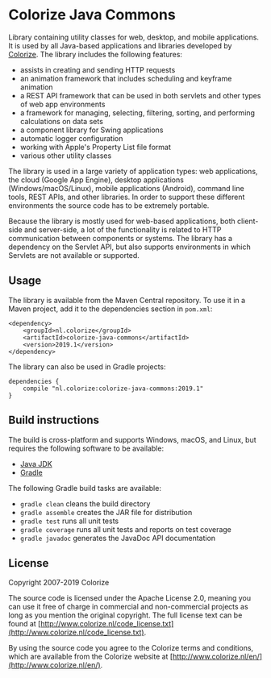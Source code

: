 Colorize Java Commons
=====================

Library containing utility classes for web, desktop, and mobile applications. It is used by all
Java-based applications and libraries developed by [Colorize](http://www.colorize.nl/en/). The 
library includes the following features:

- assists in creating and sending HTTP requests
- an animation framework that includes scheduling and keyframe animation
- a REST API framework that can be used in both servlets and other types of web app environments
- a framework for managing, selecting, filtering, sorting, and performing calculations on data sets
- a component library for Swing applications
- automatic logger configuration
- working with Apple's Property List file format
- various other utility classes

The library is used in a large variety of application types: web applications, the cloud (Google
App Engine), desktop applications (Windows/macOS/Linux), mobile applications (Android), command
line tools, REST APIs, and other libraries. In order to support these different environments the 
source code has to be extremely portable. 

Because the library is mostly used for web-based applications, both client-side and server-side,
a lot of the functionality is related to HTTP communication between components or systems. The
library has a dependency on the Servlet API, but also supports environments in which Servlets are
not available or supported.

Usage
-----

The library is available from the Maven Central repository. To use it in a Maven project, add it 
to the dependencies section in `pom.xml`:

    <dependency>
        <groupId>nl.colorize</groupId>
        <artifactId>colorize-java-commons</artifactId>
        <version>2019.1</version>
    </dependency>  
    
The library can also be used in Gradle projects:

    dependencies {
        compile "nl.colorize:colorize-java-commons:2019.1"
    }

Build instructions
------------------

The build is cross-platform and supports Windows, macOS, and Linux, but requires the following 
software to be available:

  - [Java JDK](http://java.oracle.com)
  - [Gradle](http://gradle.org)

The following Gradle build tasks are available:

  - `gradle clean` cleans the build directory
  - `gradle assemble` creates the JAR file for distribution
  - `gradle test` runs all unit tests
  - `gradle coverage` runs all unit tests and reports on test coverage
  - `gradle javadoc` generates the JavaDoc API documentation

License
-------

Copyright 2007-2019 Colorize

The source code is licensed under the Apache License 2.0, meaning you can use it free of charge 
in commercial and non-commercial projects as long as you mention the original copyright.
The full license text can be found at 
[http://www.colorize.nl/code_license.txt](http://www.colorize.nl/code_license.txt).

By using the source code you agree to the Colorize terms and conditions, which are available 
from the Colorize website at [http://www.colorize.nl/en/](http://www.colorize.nl/en/).
